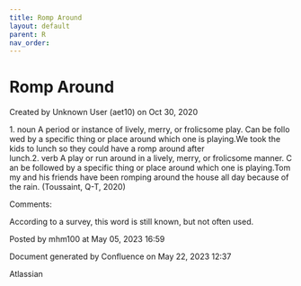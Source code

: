 ```yaml
---
title: Romp Around
layout: default
parent: R
nav_order:
---
```


# Romp Around

Created by  Unknown User (aet10) on Oct 30, 2020

1. noun A period or instance of lively, merry, or frolicsome play. Can be followed by a specific thing or place around which one is playing.We took the kids to lunch so they could have a romp around after lunch.2. verb A play or run around in a lively, merry, or frolicsome manner. Can be followed by a specific thing or place around which one is playing.Tommy and his friends have been romping around the house all day because of the rain. (Toussaint, Q-T, 2020)

Comments:

According to a survey, this word is still known, but not often used.

Posted by mhm100 at May 05, 2023 16:59

Document generated by Confluence on May 22, 2023 12:37

Atlassian
